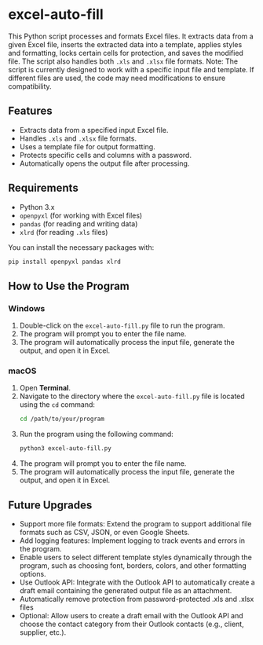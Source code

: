 # excel-auto-fill

This Python script processes and formats Excel files. It extracts data from a given Excel file, inserts the extracted data into a template, applies styles and formatting, locks certain cells for protection, and saves the modified file. The script also handles both `.xls` and `.xlsx` file formats.
Note: The script is currently designed to work with a specific input file and template. If different files are used, the code may need modifications to ensure compatibility.

## Features

- Extracts data from a specified input Excel file.
- Handles `.xls` and `.xlsx` file formats.
- Uses a template file for output formatting.
- Protects specific cells and columns with a password.
- Automatically opens the output file after processing.

## Requirements

- Python 3.x
- `openpyxl` (for working with Excel files)
- `pandas` (for reading and writing data)
- `xlrd` (for reading `.xls` files)

You can install the necessary packages with:

```bash
pip install openpyxl pandas xlrd
```

## How to Use the Program

### Windows
1. Double-click on the `excel-auto-fill.py` file to run the program.
2. The program will prompt you to enter the file name.
3. The program will automatically process the input file, generate the output, and open it in Excel.
### macOS
1. Open **Terminal**.
2. Navigate to the directory where the `excel-auto-fill.py` file is located using the `cd` command:
   ```bash
   cd /path/to/your/program
3. Run the program using the following command: 
   ```bash
   python3 excel-auto-fill.py
   ```
4. The program will prompt you to enter the file name.
5. The program will automatically process the input file, generate the output, and open it in Excel.

## Future Upgrades
- Support more file formats: Extend the program to support additional file formats such as CSV, JSON, or even Google Sheets.
- Add logging features: Implement logging to track events and errors in the program.
- Enable users to select different template styles dynamically through the program, such as choosing font, borders, colors, and other formatting options.
- Use Outlook API: Integrate with the Outlook API to automatically create a draft email containing the generated output file as an attachment.
- Automatically remove protection from password-protected .xls and .xlsx files
- Optional: Allow users to create a draft email with the Outlook API and choose the contact category from their Outlook contacts (e.g., client, supplier, etc.).
